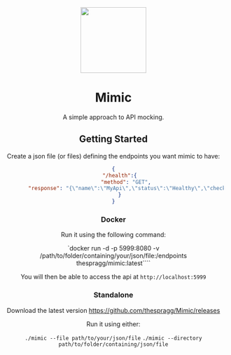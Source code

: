 <div align="center">
<img width="150" src="https://github.com/thespragg/Mimic/assets/11881500/0710a707-d946-4922-9877-a48104f9e989"/>
 <h1>Mimic</h1> 
<div align="center"><font size="">A simple approach to API mocking.</font></div>

## Getting Started

Create a json file (or files) defining the endpoints you want mimic to have:

```json
{
    "/health":{
        "method": "GET",
        "response": "{\"name\":\"MyApi\",\"status\":\"Healthy\",\"checks\":{\"Database\":\"Healthy\"}}"
    }
}
```

### Docker

Run it using the following command:

`docker run -d -p 5999:8080 -v /path/to/folder/containing/your/json/file:/endpoints thespragg/mimic:latest````

You will then be able to access the api at `http://localhost:5999`

### Standalone 

Download the latest version https://github.com/thespragg/Mimic/releases

Run it using either:

`./mimic --file path/to/your/json/file` 
`./mimic --directory path/to/folder/containing/json/file` 
